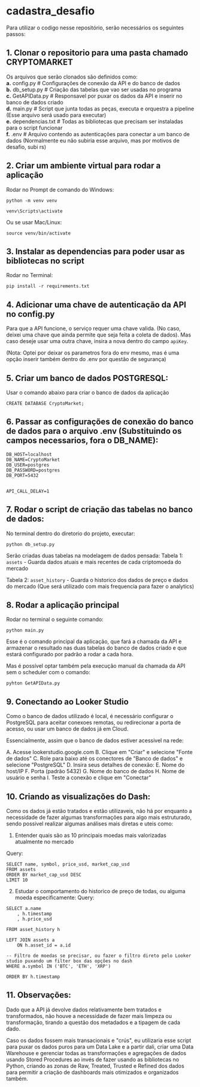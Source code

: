 # cadastra_desafio

Para utilizar o codigo nesse repositório, serão necessários os seguintes passos:

## 1. Clonar o repositorio para uma pasta chamado CRYPTOMARKET


Os arquivos que serão clonados são definidos como:\
**a.** config.py            # Configurações de conexão da API e do banco de dados \
**b.** db_setup.py          # Criação das tabelas que vao ser usadas no programa \
**c.** GetAPIData.py        # Responsavel por puxar os dados da API e inserir no banco de dados criado \
**d.** main.py              # Script que junta todas as peças, executa e orquestra a pipeline (Esse arquivo será usado para executar) \
**e.** dependencias.txt     # Todas as bibliotecas que precisam ser instaladas para o script funcionar \
**f.** .env                 # Arquivo contendo as autenticações para conectar a um banco de dados (Normalmente eu não subiria esse arquivo, mas por motivos de desafio, subi rs) 


## 2. Criar um ambiente virtual para rodar a aplicação

Rodar no Prompt de comando do Windows:
```
python -m venv venv
```
```
venv\Scripts\activate
```

Ou se usar Mac/Linux:
```
source venv/bin/activate
```


## 3. Instalar as dependencias para poder usar as bibliotecas no script

Rodar no Terminal: 
```
pip install -r requirements.txt
```


## 4. Adicionar uma chave de autenticação da API no config.py

Para que a API funcione, o serviço requer uma chave valida. (No caso, deixei uma chave que ainda permite que seja feita a coleta de dados).
Mas caso deseje usar uma outra chave, insira a nova dentro do campo `apiKey`. 

(Nota: Optei por deixar os parametros fora do env mesmo, mas é uma opção inserir também dentro do .env por questão de segurança)



## 5. Criar um banco de dados POSTGRESQL:

Usar o comando abaixo para criar o banco de dados da aplicação
```
CREATE DATABASE CryptoMarket;
```


## 6. Passar as configurações de conexão do banco de dados para o arquivo .env (Substituindo os campos necessarios, fora o DB_NAME):

```
DB_HOST=localhost
DB_NAME=CryptoMarket
DB_USER=postgres
DB_PASSWORD=postgres
DB_PORT=5432


API_CALL_DELAY=1
```

## 7. Rodar o script de criação das tabelas no banco de dados:

No terminal dentro do diretorio do projeto, executar:
```
python db_setup.py
```
Serão criadas duas tabelas na modelagem de dados pensada:
Tabela 1: `assets` - Guarda dados atuais e mais recentes de cada criptomoeda do mercado

Tabela 2: `asset_history` - Guarda o historico dos dados de preço e dados do mercado (Que será utilizado com mais frequencia para fazer o analytics)



## 8. Rodar a aplicação principal

Rodar no terminal o seguinte comando:
```
python main.py
```
Esse é o comando principal da aplicação, que fará a chamada da API e armazenar o resultado nas duas tabelas do banco de dados criado e que estará configurado por padrão a rodar a cada hora.

Mas é possível optar também pela execução manual da chamada da API sem o scheduler com o comando:
```
pyhton GetAPIData.py
```


## 9. Conectando ao Looker Studio

Como o banco de dados utilizado é local, é necessário configurar o PostgreSQL para aceitar conexoes remotas, ou redirecionar a porta de acesso, ou usar um banco de dados já em Cloud.

Essencialmente, assim que o banco de dados estiver acessivel na rede:

A. Acesse lookerstudio.google.com
B. Clique em "Criar" e selecione "Fonte de dados"
C. Role para baixo até os conectores de "Banco de dados" e selecione "PostgreSQL"
D. Insira seus detalhes de conexão:
E. Nome do host/IP
F. Porta (padrão 5432)
G. Nome do banco de dados
H. Nome de usuário e senha
I. Teste a conexão e clique em "Conectar"



## 10. Criando as visualizações do Dash:

Como os dados já estão tratados e estão utilizaveis, não há por enquanto a necessidade de fazer algumas transformações para algo mais estruturado, sendo possivel realizar algumas análises mais diretas e uteis como:

1. Entender quais são as 10 principais moedas mais valorizadas atualmente no mercado

Query:
```
SELECT name, symbol, price_usd, market_cap_usd 
FROM assets 
ORDER BY market_cap_usd DESC 
LIMIT 10
```

2. Estudar o comportamento do historico de preço de todas, ou alguma moeda especificamente:
Query:
```
SELECT a.name
    , h.timestamp
    , h.price_usd 

FROM asset_history h

LEFT JOIN assets a 
    ON h.asset_id = a.id

-- Filtro de moedas se precisar, ou fazer o filtro direto pelo Looker studio puxando um filter box das opções no dash
WHERE a.symbol IN ('BTC', 'ETH', 'XRP')

ORDER BY h.timestamp

```


## 11. Observações:

Dado que a API já devolve dados relativamente bem tratados e transformados, não houve a necessidade de fazer mais limpeza ou transformação, tirando a questão dos metadados e a tipagem de cada dado.

Caso os dados fossem mais transacionais e "crús", eu utilizaria esse script para puxar os dados puros para um Data Lake e a partir dali, criar uma Data Warehouse e gerenciar todas as transformações e agregações de dados usando Stored Procedures ao invés de fazer usando as bibliotecas no Python, criando as zonas de Raw, Treated, Trusted e Refined dos dados para permitir a criação de dashboards mais otimizados e organizados também.
